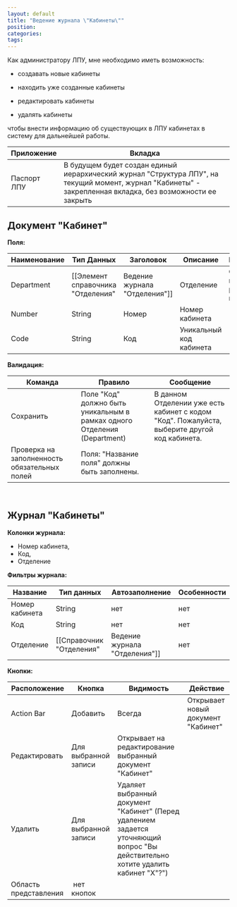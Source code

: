 ```yaml
---
layout: default
title: "Ведение журнала \"Кабинеты\""
position: 
categories: 
tags: 
---
```


Как администратору ЛПУ, мне необходимо иметь возможность:

* создавать новые кабинеты

* находить уже созданные кабинеты

* редактировать кабинеты

* удалять кабинеты

чтобы внести информацию об существующих в ЛПУ кабинетах в систему для дальнейшей работы.

|Приложение|Вкладка|
|----------|-------|
|Паспорт ЛПУ|В будущем будет создан единый иерархический журнал "Структура ЛПУ", на текущий момент, журнал "Кабинеты" - закрепленная вкладка, без возможности ее закрыть|

## Документ "Кабинет"

**Поля:**

|Наименование|Тип Данных|Заголовок|Описание|Множественность|
|------------|----------|---------|--------|---------------|
|Department|[[Элемент справочника "Отделения"|Ведение журнала "Отделения"]]|Отделение|Отделение, в котором расположен кабинет|[1..1]|
|Number|String|Номер|Номер кабинета|[1..1]|
|Code|String|Код|Уникальный код кабинета|[1..1]|

**Валидация:**

|Команда|Правило|Сообщение|
|-------|-------|---------|
|Сохранить|Поле "Код" должно быть уникальным в рамках одного Отделения (Department)|В данном Отделении уже есть кабинет с кодом "Код". Пожалуйста, выберите другой код кабинета.|
|Проверка на заполненность обязательных полей|Поля: "Название поля" должны быть заполнены.|

 

## Журнал "Кабинеты"

**Колонки журнала:**

* Номер кабинета,
* Код,
* Отделение

**Фильтры журнала:**

|Название|Тип данных|Автозаполнение|Особенности|
|--------|----------|--------------|-----------|
|Номер кабинета|String|нет|нет|
|Код|String|нет|нет|
|Отделение|[[Справочник "Отделения"|Ведение журнала "Отделения"]]|нет|нет|

**Кнопки:**

|Расположение|Кнопка|Видимость|Действие|
|------------|------|---------|--------|
|Action Bar|Добавить|Всегда|Открывает новый документ "Кабинет"|
|Редактировать|Для выбранной записи|Открывает на редактирование выбранный документ "Кабинет"|
|Удалить|Для выбранной записи|Удаляет выбранный документ "Кабинет" (Перед удалением задается уточняющий вопрос "Вы действительно хотите удалить кабинет "Х"?")|
|Область представления| нет кнопок| | |

